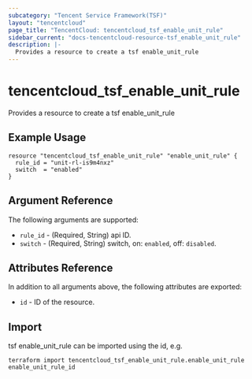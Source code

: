 ```yaml
---
subcategory: "Tencent Service Framework(TSF)"
layout: "tencentcloud"
page_title: "TencentCloud: tencentcloud_tsf_enable_unit_rule"
sidebar_current: "docs-tencentcloud-resource-tsf_enable_unit_rule"
description: |-
  Provides a resource to create a tsf enable_unit_rule
---
```


# tencentcloud_tsf_enable_unit_rule

Provides a resource to create a tsf enable_unit_rule

## Example Usage

```hcl
resource "tencentcloud_tsf_enable_unit_rule" "enable_unit_rule" {
  rule_id = "unit-rl-is9m4nxz"
  switch  = "enabled"
}
```

## Argument Reference

The following arguments are supported:

* `rule_id` - (Required, String) api ID.
* `switch` - (Required, String) switch, on: `enabled`, off: `disabled`.

## Attributes Reference

In addition to all arguments above, the following attributes are exported:

* `id` - ID of the resource.




## Import

tsf enable_unit_rule can be imported using the id, e.g.

```
terraform import tencentcloud_tsf_enable_unit_rule.enable_unit_rule enable_unit_rule_id
```

